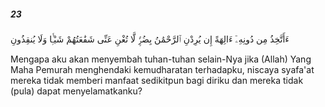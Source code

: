 ##### 23

<span class="ayah">ءَأَتَّخِذُ مِن دُونِهِۦٓ ءَالِهَةً إِن يُرِدْنِ ٱلرَّحْمَٰنُ بِضُرٍّۢ لَّا تُغْنِ عَنِّى شَفَٰعَتُهُمْ شَيْـًۭٔا وَلَا يُنقِذُونِ</span>

<span class="ayah_translation">Mengapa aku akan menyembah tuhan-tuhan selain-Nya jika (Allah) Yang Maha Pemurah menghendaki kemudharatan terhadapku, niscaya syafa'at mereka tidak memberi manfaat sedikitpun bagi diriku dan mereka tidak (pula) dapat menyelamatkanku?</span>
